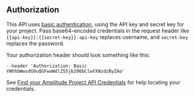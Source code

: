 ## Authorization

This API uses [basic authentication](https://developer.mozilla.org/en-US/docs/Web/HTTP/Headers/Authorization#basic_authentication), using the API key and secret key for your project. Pass base64-encoded credentials in the request header like `{{api-key}}:{{secret-key}}`. `api-key` replaces username, and `secret-key` replaces the password. 

Your authorization header should look something like this: 

`--header 'Authorization: Basic YWhhbWwsdG9uQGFwaWdlZS5jb206bClwYXNzdzByZAo'`


See [Find your Amplitude Project API Credentials](/analytics/find-api-credentials/) for help locating your credentials. 